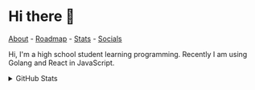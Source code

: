# Hi there 👋

[About](./ABOUT.md) - [Roadmap](./ROADMAP.md) - [Stats](./stats/) - [Socials](./ABOUT.md#socials)

Hi, I'm a high school student learning programming. Recently I am using Golang and React in JavaScript.

<details>

<summary>GitHub Stats</summary>

<p align = "center">
  <img src = "https://github-readme-stats.vercel.app/api?username=UltiRequiem&show_icons=true&theme=bear" width = 400>
  <img src = "https://github-readme-streak-stats.herokuapp.com?user=UltiRequiem&theme=dark&hide_border=true" width = 400>
</p>
  
</details>
